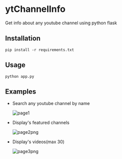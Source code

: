 # ytChannelInfo
Get info about any youtube channel using python flask

## Installation
`pip install -r requirements.txt`

## Usage
`python app.py`

## Examples
- Search any youtube channel by name
  
  ![page1](https://github.com/Addy897/ytChannelInfo/assets/145797684/a6f7159c-d0a0-4dc7-80fb-ebe22e499b19)
  
- Display's featured channels
  
  ![page2png](https://github.com/Addy897/ytChannelInfo/assets/145797684/9ff414f7-c232-435d-845c-fa3a8f750b24)
  
- Display's videos(max 30)
  
  ![page3png](https://github.com/Addy897/ytChannelInfo/assets/145797684/56c16a4b-d2ba-4eb7-841a-c111b3880912)
